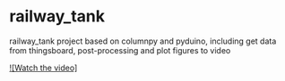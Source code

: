 # railway_tank
railway_tank project based on columnpy and pyduino, including get data from thingsboard, post-processing and plot figures to video

[![Watch the video]](https://www.youtube.com/watch?v=T1WmKXKmAvQ)
